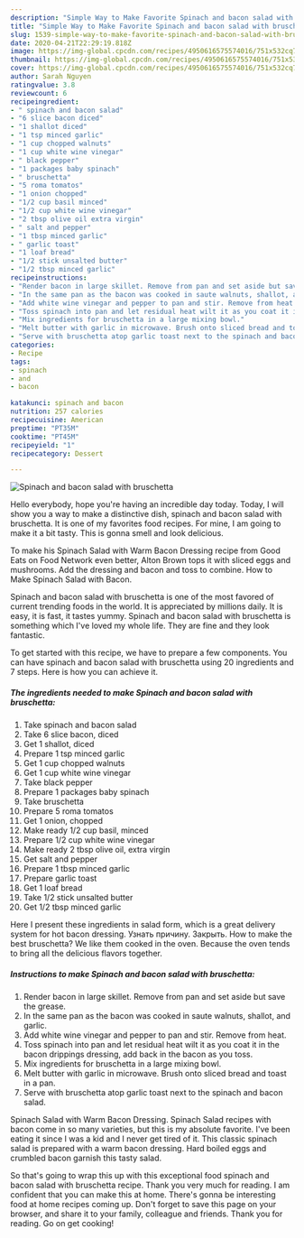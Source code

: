 ```yaml
---
description: "Simple Way to Make Favorite Spinach and bacon salad with bruschetta"
title: "Simple Way to Make Favorite Spinach and bacon salad with bruschetta"
slug: 1539-simple-way-to-make-favorite-spinach-and-bacon-salad-with-bruschetta
date: 2020-04-21T22:29:19.818Z
image: https://img-global.cpcdn.com/recipes/4950616575574016/751x532cq70/spinach-and-bacon-salad-with-bruschetta-recipe-main-photo.jpg
thumbnail: https://img-global.cpcdn.com/recipes/4950616575574016/751x532cq70/spinach-and-bacon-salad-with-bruschetta-recipe-main-photo.jpg
cover: https://img-global.cpcdn.com/recipes/4950616575574016/751x532cq70/spinach-and-bacon-salad-with-bruschetta-recipe-main-photo.jpg
author: Sarah Nguyen
ratingvalue: 3.8
reviewcount: 6
recipeingredient:
- " spinach and bacon salad"
- "6 slice bacon diced"
- "1 shallot diced"
- "1 tsp minced garlic"
- "1 cup chopped walnuts"
- "1 cup white wine vinegar"
- " black pepper"
- "1 packages baby spinach"
- " bruschetta"
- "5 roma tomatos"
- "1 onion chopped"
- "1/2 cup basil minced"
- "1/2 cup white wine vinegar"
- "2 tbsp olive oil extra virgin"
- " salt and pepper"
- "1 tbsp minced garlic"
- " garlic toast"
- "1 loaf bread"
- "1/2 stick unsalted butter"
- "1/2 tbsp minced garlic"
recipeinstructions:
- "Render bacon in large skillet. Remove from pan and set aside but save the grease."
- "In the same pan as the bacon was cooked in saute walnuts, shallot, and garlic."
- "Add white wine vinegar and pepper to pan and stir. Remove from heat."
- "Toss spinach into pan and let residual heat wilt it as you coat it in the bacon drippings dressing, add back in the bacon as you toss."
- "Mix ingredients for bruschetta in a large mixing bowl."
- "Melt butter with garlic in microwave. Brush onto sliced bread and toast in a pan."
- "Serve with bruschetta atop garlic toast next to the spinach and bacon salad."
categories:
- Recipe
tags:
- spinach
- and
- bacon

katakunci: spinach and bacon 
nutrition: 257 calories
recipecuisine: American
preptime: "PT35M"
cooktime: "PT45M"
recipeyield: "1"
recipecategory: Dessert

---
```



![Spinach and bacon salad with bruschetta](https://img-global.cpcdn.com/recipes/4950616575574016/751x532cq70/spinach-and-bacon-salad-with-bruschetta-recipe-main-photo.jpg)

Hello everybody, hope you're having an incredible day today. Today, I will show you a way to make a distinctive dish, spinach and bacon salad with bruschetta. It is one of my favorites food recipes. For mine, I am going to make it a bit tasty. This is gonna smell and look delicious.

To make his Spinach Salad with Warm Bacon Dressing recipe from Good Eats on Food Network even better, Alton Brown tops it with sliced eggs and mushrooms. Add the dressing and bacon and toss to combine. How to Make Spinach Salad with Bacon.

Spinach and bacon salad with bruschetta is one of the most favored of current trending foods in the world. It is appreciated by millions daily. It is easy, it is fast, it tastes yummy. Spinach and bacon salad with bruschetta is something which I've loved my whole life. They are fine and they look fantastic.


To get started with this recipe, we have to prepare a few components. You can have spinach and bacon salad with bruschetta using 20 ingredients and 7 steps. Here is how you can achieve it.

<!--inarticleads1-->

##### The ingredients needed to make Spinach and bacon salad with bruschetta:

1. Take  spinach and bacon salad
1. Take 6 slice bacon, diced
1. Get 1 shallot, diced
1. Prepare 1 tsp minced garlic
1. Get 1 cup chopped walnuts
1. Get 1 cup white wine vinegar
1. Take  black pepper
1. Prepare 1 packages baby spinach
1. Take  bruschetta
1. Prepare 5 roma tomatos
1. Get 1 onion, chopped
1. Make ready 1/2 cup basil, minced
1. Prepare 1/2 cup white wine vinegar
1. Make ready 2 tbsp olive oil, extra virgin
1. Get  salt and pepper
1. Prepare 1 tbsp minced garlic
1. Prepare  garlic toast
1. Get 1 loaf bread
1. Take 1/2 stick unsalted butter
1. Get 1/2 tbsp minced garlic


Here I present these ingredients in salad form, which is a great delivery system for hot bacon dressing. Узнать причину. Закрыть. How to make the best bruschetta? We like them cooked in the oven. Because the oven tends to bring all the delicious flavors together. 

<!--inarticleads2-->

##### Instructions to make Spinach and bacon salad with bruschetta:

1. Render bacon in large skillet. Remove from pan and set aside but save the grease.
1. In the same pan as the bacon was cooked in saute walnuts, shallot, and garlic.
1. Add white wine vinegar and pepper to pan and stir. Remove from heat.
1. Toss spinach into pan and let residual heat wilt it as you coat it in the bacon drippings dressing, add back in the bacon as you toss.
1. Mix ingredients for bruschetta in a large mixing bowl.
1. Melt butter with garlic in microwave. Brush onto sliced bread and toast in a pan.
1. Serve with bruschetta atop garlic toast next to the spinach and bacon salad.


Spinach Salad with Warm Bacon Dressing. Spinach Salad recipes with bacon come in so many varieties, but this is my absolute favorite. I&#39;ve been eating it since I was a kid and I never get tired of it. This classic spinach salad is prepared with a warm bacon dressing. Hard boiled eggs and crumbled bacon garnish this tasty salad. 

So that's going to wrap this up with this exceptional food spinach and bacon salad with bruschetta recipe. Thank you very much for reading. I am confident that you can make this at home. There's gonna be interesting food at home recipes coming up. Don't forget to save this page on your browser, and share it to your family, colleague and friends. Thank you for reading. Go on get cooking!
